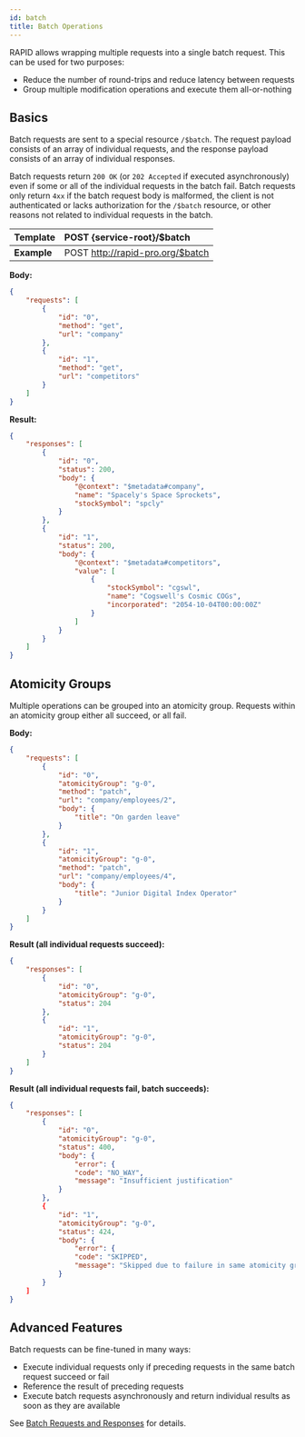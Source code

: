 ```yaml
---
id: batch
title: Batch Operations
---
```


RAPID allows wrapping multiple requests into a single batch request.
This can be used for two purposes:
- Reduce the number of round-trips and reduce latency between requests
- Group multiple modification operations and execute them all-or-nothing

## Basics

Batch requests are sent to a special resource `/$batch`.
The request payload consists of an array of individual requests,
and the response payload consists of an array of individual responses.

Batch requests return `200 OK` (or `202 Accepted` if executed asynchronously) even if some or all of the individual requests in the batch fail. Batch requests only return `4xx` if the batch request body is malformed, the client is not authenticated or lacks authorization for the `/$batch` resource, or other reasons not related to individual requests in the batch.

| Template    | POST {service-root}/$batch             |
| ----------- | :------------------------------------------ |
| **Example** | POST http://rapid-pro.org/$batch |

**Body:**

```json
{
    "requests": [
        {
            "id": "0",
            "method": "get",
            "url": "company"
        },
        {
            "id": "1",
            "method": "get",
            "url": "competitors"
        }
    ]
}
```

**Result:**

```json
{
    "responses": [
        {
            "id": "0",
            "status": 200,
            "body": {
                "@context": "$metadata#company",
                "name": "Spacely's Space Sprockets",
                "stockSymbol": "spcly"
            }
        },
        {
            "id": "1",
            "status": 200,
            "body": {
                "@context": "$metadata#competitors",
                "value": [
                    {
                        "stockSymbol": "cgswl",
                        "name": "Cogswell's Cosmic COGs",
                        "incorporated": "2054-10-04T00:00:00Z"
                    }
                ]
            }
        }
    ]
}
```

## Atomicity Groups

Multiple operations can be grouped into an atomicity group.
Requests within an atomicity group either all succeed, or all fail.

**Body:**

```json
{
    "requests": [
        {
            "id": "0",
            "atomicityGroup": "g-0",
            "method": "patch",
            "url": "company/employees/2",
            "body": {
                "title": "On garden leave"
            }
        },
        {
            "id": "1",
            "atomicityGroup": "g-0",
            "method": "patch",
            "url": "company/employees/4",
            "body": {
                "title": "Junior Digital Index Operator"
            }
        }
    ]
}
```

**Result (all individual requests succeed):**

```json
{
    "responses": [
        {
            "id": "0",
            "atomicityGroup": "g-0",
            "status": 204
        },
        {
            "id": "1",
            "atomicityGroup": "g-0",
            "status": 204
        }
    ]
}
```

**Result (all individual requests fail, batch succeeds):**

```json
{
    "responses": [
        {
            "id": "0",
            "atomicityGroup": "g-0",
            "status": 400,
            "body": {
                "error": {
                "code": "NO_WAY",
                "message": "Insufficient justification"
            }
        },
        {
            "id": "1",
            "atomicityGroup": "g-0",
            "status": 424,
            "body": {
                "error": {
                "code": "SKIPPED",
                "message": "Skipped due to failure in same atomicity group"
            }
        }
    ]
}
```

## Advanced Features

Batch requests can be fine-tuned in many ways:
- Execute individual requests only if preceding requests in the same batch request succeed or fail
- Reference the result of preceding requests
- Execute batch requests asynchronously and return individual results as soon as they are available

See [Batch Requests and Responses](https://docs.oasis-open.org/odata/odata-json-format/v4.01/odata-json-format-v4.01.html#sec_BatchRequestsandResponses) for details.